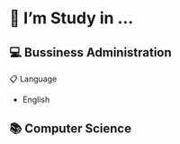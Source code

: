 # 👯 I’m Study in ...

💻 Bussiness Administration
   - 

📋 Language
   - English


📚 Computer Science
  -
